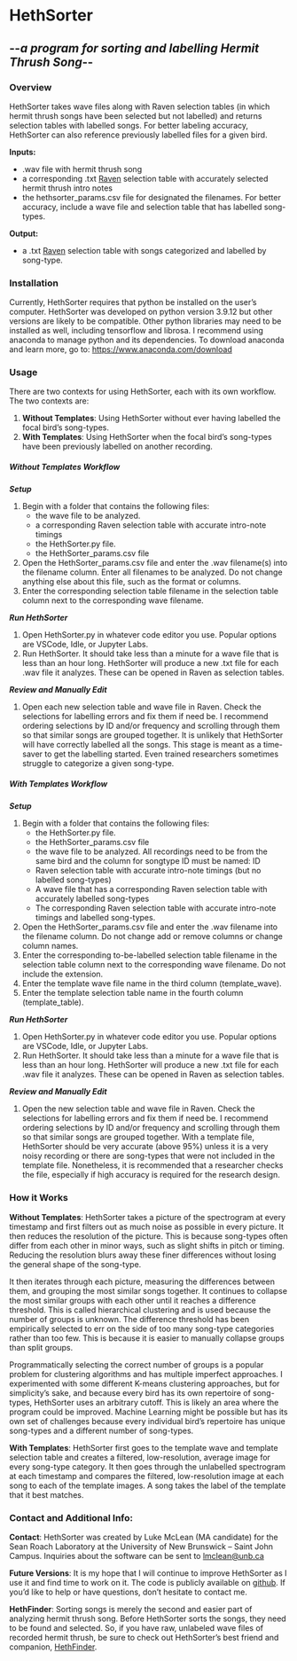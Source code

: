 # HethSorter
## --_a program for sorting and labelling Hermit Thrush Song_--

### Overview

HethSorter takes wave files along with Raven selection tables (in which hermit thrush songs have been selected but not labelled) and returns selection tables with labelled songs. For better labeling accuracy, HethSorter can also reference previously labelled files for a given bird.
	
**Inputs:**
 - .wav file with hermit thrush song
 - a corresponding .txt [Raven] selection table with accurately selected hermit thrush intro notes
 - the hethsorter_params.csv file for designated the filenames. For better accuracy, include a wave file and selection table that has labelled song-types.

**Output:**
 - a .txt [Raven] selection table with songs categorized and labelled by song-type.

### Installation

Currently, HethSorter requires that python be installed on the user’s computer. HethSorter was developed on python version 3.9.12 but other versions are likely to be compatible. Other python libraries may need to be installed as well, including tensorflow and librosa. I recommend using anaconda to manage python and its dependencies. To download anaconda and learn more, go to: https://www.anaconda.com/download

### Usage

There are two contexts for using HethSorter, each with its own workflow. The two contexts are:
1)	**Without Templates**: Using HethSorter without ever having labelled the focal bird’s song-types.
2)	**With Templates**: Using HethSorter when the focal bird’s song-types have been previously labelled on another recording.

##### Without Templates Workflow
**_Setup_**
1.	Begin with a folder that contains the following files:
    * the wave file to be analyzed.
    * a corresponding Raven selection table with accurate intro-note timings
    * the HethSorter.py file.
    * the HethSorter_params.csv file
2.	Open the HethSorter_params.csv file and enter the .wav filename(s) into the filename column. Enter all filenames to be analyzed. Do not change anything else about this file, such as the format or columns.
3.	Enter the corresponding selection table filename in the selection table column next to the corresponding wave filename.

**_Run HethSorter_**
1. Open HethSorter.py in whatever code editor you use. Popular options are VSCode, Idle, or Jupyter Labs.
2. Run HethSorter. It should take less than a minute for a wave file that is less than an hour long. HethSorter will produce a new .txt file for each .wav file it analyzes. These can be opened in Raven as selection tables.

**_Review and Manually Edit_**
1. Open each new selection table and wave file in Raven. Check the selections for labelling errors and fix them if need be. I recommend ordering selections by ID and/or frequency and scrolling through them so that similar songs are grouped together. It is unlikely that HethSorter will have correctly labelled all the songs. This stage is meant as a time-saver to get the labelling started. Even trained researchers sometimes struggle to categorize a given song-type.

##### With Templates Workflow
**_Setup_**
1.	Begin with a folder that contains the following files:
    * the HethSorter.py file.
    * the HethSorter_params.csv file
    * the wave file to be analyzed. All recordings need to be from the same bird and the column for songtype ID must be named: ID
    * Raven selection table with accurate intro-note timings (but no labelled song-types)
    * A wave file that has a corresponding Raven selection table with accurately labelled song-types
    * The corresponding Raven selection table with accurate intro-note timings and labelled song-types.
2.	Open the HethSorter_params.csv file and enter the .wav filename into the filename column. Do not change add or remove columns or change column names.
3.	Enter the corresponding to-be-labelled selection table filename in the selection table column next to the corresponding wave filename. Do not include the extension.
4.	Enter the template wave file name in the third column (template_wave).
5.	Enter the template selection table name in the fourth column (template_table). 

**_Run HethSorter_**
1.	Open HethSorter.py in whatever code editor you use. Popular options are VSCode, Idle, or Jupyter Labs.
2.	Run HethSorter. It should take less than a minute for a wave file that is less than an hour long. HethSorter will produce a new .txt file for each .wav file it analyzes. These can be opened in Raven as selection tables.

**_Review and Manually Edit_**
1.	Open the new selection table and wave file in Raven. Check the selections for labelling errors and fix them if need be. I recommend ordering selections by ID and/or frequency and scrolling through them so that similar songs are grouped together. With a template file, HethSorter should be very accurate (above 95%) unless it is a very noisy recording or there are song-types that were not included in the template file. Nonetheless, it is recommended that a researcher checks the file, especially if high accuracy is required for the research design.

### How it Works
**Without Templates**: HethSorter takes a picture of the spectrogram at every timestamp and first filters out as much noise as possible in every picture. It then reduces the resolution of the picture. This is because song-types often differ from each other in minor ways, such as slight shifts in pitch or timing. Reducing the resolution blurs away these finer differences without losing the general shape of the song-type.

It then iterates through each picture, measuring the differences between them, and grouping the most similar songs together. It continues to collapse the most similar groups with each other until it reaches a difference threshold. This is called hierarchical clustering and is used because the number of groups is unknown. The difference threshold has been empirically selected to err on the side of too many song-type categories rather than too few. This is because it is easier to manually collapse groups than split groups.

Programmatically selecting the correct number of groups is a popular problem for clustering algorithms and has multiple imperfect approaches. I experimented with some different K-means clustering approaches, but for simplicity’s sake, and because every bird has its own repertoire of song-types, HethSorter uses an arbitrary cutoff. This is likely an area where the program could be improved. Machine Learning might be possible but has its own set of challenges because every individual bird’s repertoire has unique song-types and a different number of song-types.

**With Templates**: HethSorter first goes to the template wave and template selection table and creates a filtered, low-resolution, average image for every song-type category. It then goes through the unlabelled spectrogram at each timestamp and compares the filtered, low-resolution image at each song to each of the template images. A song takes the label of the template that it best matches.

### Contact and Additional Info:

**Contact**: HethSorter was created by Luke McLean (MA candidate) for the Sean Roach Laboratory at the University of New Brunswick – Saint John Campus. Inquiries about the software can be sent to lmclean@unb.ca 

**Future Versions**: It is my hope that I will continue to improve HethSorter as I use it and find time to work on it. The code is publicly available on [github]. If you’d like to help or have questions, don’t hesitate to contact me.

**HethFinder**:  Sorting songs is merely the second and easier part of analyzing hermit thrush song. Before HethSorter sorts the songs, they need to be found and selected. So, if you have raw, unlabeled wave files of recorded hermit thrush, be sure to check out HethSorter’s best friend and companion, [HethFinder].

[Raven]: https://www.ravensoundsoftware.com/software/raven-pro/
[github]: https://github.com/Struckhour/hethsorter
[HethFinder]: https://github.com/Struckhour/hethfinder
